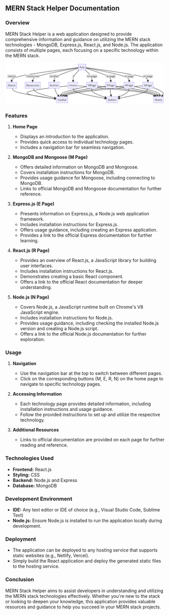 ## MERN Stack Helper Documentation

### Overview
MERN Stack Helper is a web application designed to provide comprehensive information and guidance on utilizing the MERN stack technologies - MongoDB, Express.js, React.js, and Node.js. The application consists of multiple pages, each focusing on a specific technology within the MERN stack. 

![diagram of app](./client/src/assets/mern_helper_diagram.png)

### Features
1. **Home Page**
   - Displays an introduction to the application.
   - Provides quick access to individual technology pages.
   - Includes a navigation bar for seamless navigation.

2. **MongoDB and Mongoose (M Page)**
   - Offers detailed information on MongoDB and Mongoose.
   - Covers installation instructions for MongoDB.
   - Provides usage guidance for Mongoose, including connecting to MongoDB.
   - Links to official MongoDB and Mongoose documentation for further reference.

3. **Express.js (E Page)**
   - Presents information on Express.js, a Node.js web application framework.
   - Includes installation instructions for Express.js.
   - Offers usage guidance, including creating an Express application.
   - Provides a link to the official Express documentation for further learning.

4. **React.js (R Page)**
   - Provides an overview of React.js, a JavaScript library for building user interfaces.
   - Includes installation instructions for React.js.
   - Demonstrates creating a basic React component.
   - Offers a link to the official React documentation for deeper understanding.

5. **Node.js (N Page)**
   - Covers Node.js, a JavaScript runtime built on Chrome's V8 JavaScript engine.
   - Includes installation instructions for Node.js.
   - Provides usage guidance, including checking the installed Node.js version and creating a Node.js script.
   - Offers a link to the official Node.js documentation for further exploration.

### Usage
1. **Navigation**
   - Use the navigation bar at the top to switch between different pages.
   - Click on the corresponding buttons (M, E, R, N) on the home page to navigate to specific technology pages.

2. **Accessing Information**
   - Each technology page provides detailed information, including installation instructions and usage guidance.
   - Follow the provided instructions to set up and utilize the respective technology.

3. **Additional Resources**
   - Links to official documentation are provided on each page for further reading and reference.

### Technologies Used
- **Frontend:** React.js
- **Styling:** CSS
- **Backend:** Node.js and Express
- **Database:** MongoDB

### Development Environment
- **IDE:** Any text editor or IDE of choice (e.g., Visual Studio Code, Sublime Text)
- **Node.js:** Ensure Node.js is installed to run the application locally during development.

### Deployment
- The application can be deployed to any hosting service that supports static websites (e.g., Netlify, Vercel).
- Simply build the React application and deploy the generated static files to the hosting service.

### Conclusion
MERN Stack Helper aims to assist developers in understanding and utilizing the MERN stack technologies effectively. Whether you're new to the stack or looking to deepen your knowledge, this application provides valuable resources and guidance to help you succeed in your MERN stack projects.
